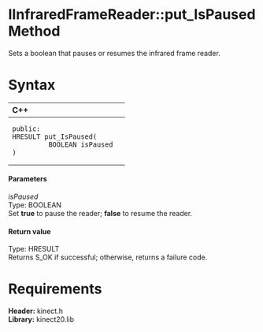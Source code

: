 IInfraredFrameReader::put\_IsPaused Method  
==========================================  

Sets a boolean that pauses or resumes the infrared frame reader. <span id="syntaxSection"></span>

Syntax  
======  

<table>
<colgroup>
<col width="100%" />
</colgroup>
<thead>
<tr class="header">
<th align="left">C++</th>
</tr>
</thead>
<tbody>
<tr class="odd">
<td align="left"><pre><code>public:  
HRESULT put_IsPaused(  
         BOOLEAN isPaused  
)</code></pre></td>
</tr>
</tbody>
</table>

<span id="ID4EG"></span>
#### Parameters  

*isPaused*    
Type: BOOLEAN  
Set **true** to pause the reader; **false** to resume the reader.  

<span id="ID4EP"></span>
#### Return value  

Type: HRESULT  
Returns S\_OK if successful; otherwise, returns a failure code.  

<span id="requirements"></span>

Requirements  
============  

**Header:** kinect.h  
**Library:** kinect20.lib  



<!--Please do not edit the data in the comment block below.-->
<!--
TOCTitle : put_IsPaused Method
RLTitle : IInfraredFrameReader::put_IsPaused Method
KeywordK : put_IsPaused method
KeywordK : IInfraredFrameReader::put_IsPaused method
KeywordF : IInfraredFrameReader::put_IsPaused
KeywordF : put_IsPaused
KeywordF : Microsoft.Kinect.kinect.IInfraredFrameReader.put_IsPaused(BOOLEAN)
KeywordA : M:Microsoft.Kinect.kinect.IInfraredFrameReader.put_IsPaused(BOOLEAN)
AssetID : M:Microsoft.Kinect.kinect.IInfraredFrameReader.put_IsPaused(BOOLEAN)
Locale : en-us
CommunityContent : 1
APIType : Managed
APILocation : 
APIName : Microsoft.Kinect.kinect.IInfraredFrameReader::put_IsPaused
TargetOS : Windows
TopicType : kbSyntax
DevLang : C++
DocSet : K4Wv2
ProjType : K4Wv2Proj
Technology : Kinect for Windows
Product : Kinect for Windows SDK v2
productversion : 20
-->
